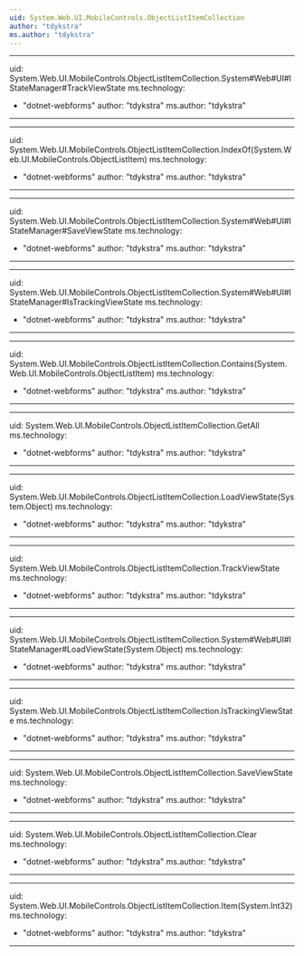 ```yaml
---
uid: System.Web.UI.MobileControls.ObjectListItemCollection
author: "tdykstra"
ms.author: "tdykstra"
---
```


---
uid: System.Web.UI.MobileControls.ObjectListItemCollection.System#Web#UI#IStateManager#TrackViewState
ms.technology: 
  - "dotnet-webforms"
author: "tdykstra"
ms.author: "tdykstra"
---

---
uid: System.Web.UI.MobileControls.ObjectListItemCollection.IndexOf(System.Web.UI.MobileControls.ObjectListItem)
ms.technology: 
  - "dotnet-webforms"
author: "tdykstra"
ms.author: "tdykstra"
---

---
uid: System.Web.UI.MobileControls.ObjectListItemCollection.System#Web#UI#IStateManager#SaveViewState
ms.technology: 
  - "dotnet-webforms"
author: "tdykstra"
ms.author: "tdykstra"
---

---
uid: System.Web.UI.MobileControls.ObjectListItemCollection.System#Web#UI#IStateManager#IsTrackingViewState
ms.technology: 
  - "dotnet-webforms"
author: "tdykstra"
ms.author: "tdykstra"
---

---
uid: System.Web.UI.MobileControls.ObjectListItemCollection.Contains(System.Web.UI.MobileControls.ObjectListItem)
ms.technology: 
  - "dotnet-webforms"
author: "tdykstra"
ms.author: "tdykstra"
---

---
uid: System.Web.UI.MobileControls.ObjectListItemCollection.GetAll
ms.technology: 
  - "dotnet-webforms"
author: "tdykstra"
ms.author: "tdykstra"
---

---
uid: System.Web.UI.MobileControls.ObjectListItemCollection.LoadViewState(System.Object)
ms.technology: 
  - "dotnet-webforms"
author: "tdykstra"
ms.author: "tdykstra"
---

---
uid: System.Web.UI.MobileControls.ObjectListItemCollection.TrackViewState
ms.technology: 
  - "dotnet-webforms"
author: "tdykstra"
ms.author: "tdykstra"
---

---
uid: System.Web.UI.MobileControls.ObjectListItemCollection.System#Web#UI#IStateManager#LoadViewState(System.Object)
ms.technology: 
  - "dotnet-webforms"
author: "tdykstra"
ms.author: "tdykstra"
---

---
uid: System.Web.UI.MobileControls.ObjectListItemCollection.IsTrackingViewState
ms.technology: 
  - "dotnet-webforms"
author: "tdykstra"
ms.author: "tdykstra"
---

---
uid: System.Web.UI.MobileControls.ObjectListItemCollection.SaveViewState
ms.technology: 
  - "dotnet-webforms"
author: "tdykstra"
ms.author: "tdykstra"
---

---
uid: System.Web.UI.MobileControls.ObjectListItemCollection.Clear
ms.technology: 
  - "dotnet-webforms"
author: "tdykstra"
ms.author: "tdykstra"
---

---
uid: System.Web.UI.MobileControls.ObjectListItemCollection.Item(System.Int32)
ms.technology: 
  - "dotnet-webforms"
author: "tdykstra"
ms.author: "tdykstra"
---

